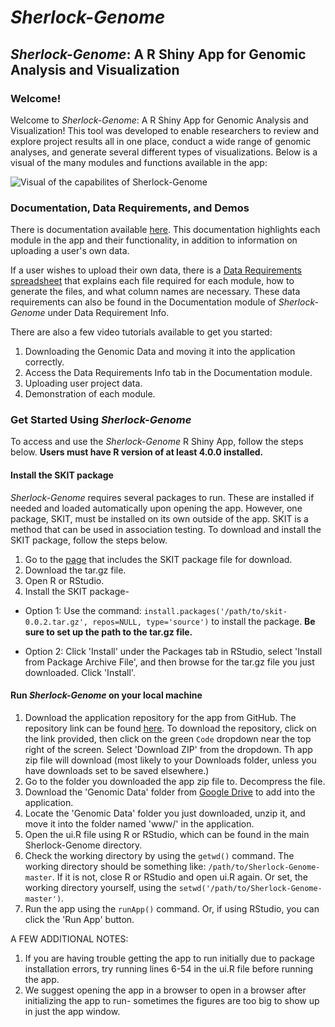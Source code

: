 # *Sherlock-Genome*
## *Sherlock-Genome*: A R Shiny App for Genomic Analysis and Visualization

### Welcome!

Welcome to *Sherlock-Genome*: A R Shiny App for Genomic Analysis and Visualization! This tool was developed to enable researchers to review and explore project results all in one place, conduct a wide range of genomic analyses, and generate several different types of visualizations. Below is a visual of the many modules and functions available in the app:

![Visual of the capabilites of Sherlock-Genome](https://github.com/xtmgah/Sherlock-Genome/blob/master/Documentation_screenshots/Sherlock-Genome_main_figure.png)

### Documentation, Data Requirements, and Demos
There is documentation available [here](https://github.com/xtmgah/Sherlock-Genome/wiki/Documentation-for-Sherlock%E2%80%90Genome). This documentation highlights each module in the app and their functionality, in addition to information on uploading a user's own data.

If a user wishes to upload their own data, there is a [Data Requirements spreadsheet](https://docs.google.com/spreadsheets/d/1XjoYzG1mQQiw0Dqm4shtXPPnJDAmLY4GPHsi1xuazKg/edit#gid=2016382736) that explains each file required for each module, how to generate the files, and what column names are necessary. These data requirements can also be found in the Documentation module of *Sherlock-Genome* under Data Requirement Info.

There are also a few video tutorials available to get you started:

1. Downloading the Genomic Data and moving it into the application correctly.
2. Access the Data Requirements Info tab in the Documentation module.
3. Uploading user project data.
3. Demonstration of each module.

### Get Started Using *Sherlock-Genome*

To access and use the *Sherlock-Genome* R Shiny App, follow the steps below. **Users must have R version of at least 4.0.0 installed.**

#### Install the SKIT package

*Sherlock-Genome* requires several packages to run. These are installed if needed and loaded automatically upon opening the app. However, one package, SKIT, must be installed on its own outside of the app. SKIT is a method that can be used in association testing. To download and install the SKIT package, follow the steps below.

1. Go to the [page](https://dceg.cancer.gov/tools/analysis/skit) that includes the SKIT package file for download.
2. Download the tar.gz file.
3. Open R or RStudio.
3. Install the SKIT package-
- Option 1: Use the command: `install.packages('/path/to/skit-0.0.2.tar.gz', repos=NULL, type='source')` to install the package. **Be sure to set up the path to the tar.gz file.**

- Option 2: Click 'Install' under the Packages tab in RStudio, select 'Install from Package Archive File', and then browse for the tar.gz file you just downloaded. Click 'Install'.

#### Run *Sherlock-Genome* on your local machine

1. Download the application repository for the app from GitHub. The repository link can be found [here](https://github.com/xtmgah/Sherlock-Genome.git). To download the repository, click on the link provided, then click on the green `Code` dropdown near the top right of the screen. Select 'Download ZIP' from the dropdown. Th app zip file will download (most likely to your Downloads folder, unless you have downloads set to be saved elsewhere.)
2. Go to the folder you downloaded the app zip file to. Decompress the file.
3. Download the 'Genomic Data' folder from [Google Drive](https://drive.google.com/file/d/11q90cjMoiBzLMTyw7tVuXtYb8Y3T3n8t/view?usp=drive_link) to add into the application.
4. Locate the 'Genomic Data' folder you just downloaded, unzip it, and move it into the folder named 'www/' in the application.
5. Open the ui.R file using R or RStudio, which can be found in the main Sherlock-Genome directory. 
6. Check the working directory by using the `getwd()` command. The working directory should be something like: `/path/to/Sherlock-Genome-master`. If it is not, close R or RStudio and open ui.R again. Or set, the working directory yourself, using the `setwd('/path/to/Sherlock-Genome-master')`.
7. Run the app using the `runApp()` command. Or, if using RStudio, you can click the 'Run App' button.

A FEW ADDITIONAL NOTES: 
1. If you are having trouble getting the app to run initially due to package installation errors, try running lines 6-54 in the ui.R file before running the app.
2. We suggest opening the app in a browser to open in a browser after initializing the app to run- sometimes the figures are too big to show up in just the app window.
